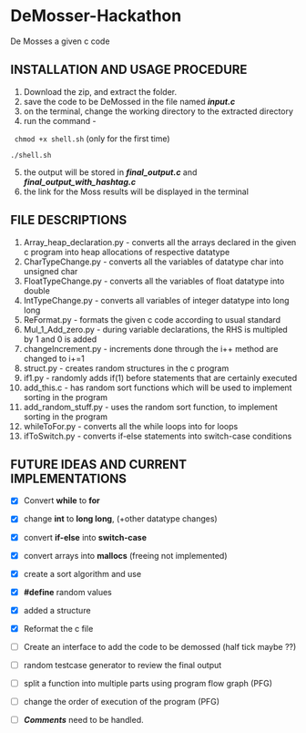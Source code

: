 # DeMosser-Hackathon
De Mosses a given c code

## INSTALLATION AND USAGE PROCEDURE
1.  Download the zip, and extract the folder.
2.  save the code to be DeMossed in the file named ***input.c***
3.  on the terminal, change the working directory to the extracted directory
4.  run the command -

``` chmod +x shell.sh```  (only for the first time)

``` ./shell.sh ```

5.  the output will be stored in ***final_output.c*** and ***final_output_with_hashtag.c***
6.  the link for the Moss results will be displayed in the terminal


## FILE DESCRIPTIONS
1.  Array_heap_declaration.py - converts all the arrays declared in the given c program into heap allocations of respective datatype
2.  CharTypeChange.py - converts all the variables of datatype char into unsigned char
3.  FloatTypeChange.py - converts all the variables of float datatype into double
4.  IntTypeChange.py - converts all variables of integer datatype into long long
5.  ReFormat.py - formats the given c code according to usual standard
6.  Mul_1_Add_zero.py - during variable declarations, the RHS is multipled by 1 and 0 is added
7.  changeIncrement.py - increments done through the i++ method are changed to i+=1
8.  struct.py - creates random structures in the c program
9.  if1.py - randomly adds if(1) before statements that are certainly executed
10.  add_this.c - has random sort functions which will be used to implement sorting in the program
11.  add_random_stuff.py - uses the random sort function, to implement sorting in the program
12.  whileToFor.py - converts all the while loops into for loops
13.  ifToSwitch.py - converts if-else statements into switch-case conditions

## FUTURE IDEAS AND CURRENT IMPLEMENTATIONS
- [X] Convert **while** to **for**
- [X] change **int** to **long long**, (+other datatype changes)
- [X] convert **if-else** into **switch-case**
- [X] convert arrays into **mallocs** (freeing not implemented)
- [X] create a sort algorithm and use
- [X] **#define** random values
- [X] added a structure
- [X] Reformat the c file
- [ ] Create an interface to add the code to be demossed (half tick maybe ??)
- [ ] random testcase generator to review the final output
- [ ] split a function into multiple parts using program flow graph (PFG)
- [ ] change the order of execution of the program (PFG)
- [ ] ***Comments*** need to be handled.

